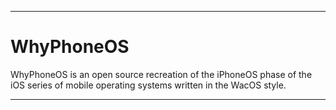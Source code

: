 
***

# WhyPhoneOS

WhyPhoneOS is an open source recreation of the iPhoneOS phase of the iOS series of mobile operating systems written in the WacOS style.

***
